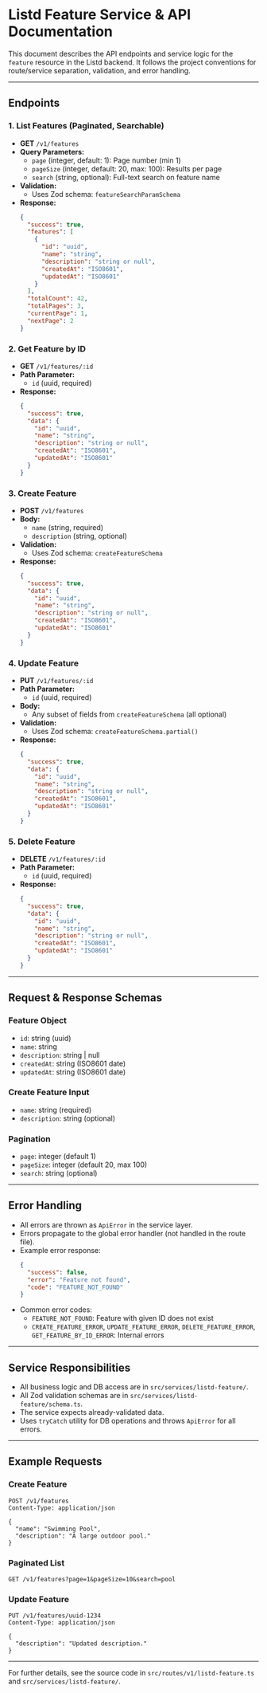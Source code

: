 # Listd Feature Service & API Documentation

This document describes the API endpoints and service logic for the `feature` resource in the Listd backend. It follows the project conventions for route/service separation, validation, and error handling.

---

## Endpoints

### 1. List Features (Paginated, Searchable)
- **GET** `/v1/features`
- **Query Parameters:**
  - `page` (integer, default: 1): Page number (min 1)
  - `pageSize` (integer, default: 20, max: 100): Results per page
  - `search` (string, optional): Full-text search on feature name
- **Validation:**
  - Uses Zod schema: `featureSearchParamSchema`
- **Response:**
  ```json
  {
    "success": true,
    "features": [
      {
        "id": "uuid",
        "name": "string",
        "description": "string or null",
        "createdAt": "ISO8601",
        "updatedAt": "ISO8601"
      }
    ],
    "totalCount": 42,
    "totalPages": 3,
    "currentPage": 1,
    "nextPage": 2
  }
  ```

### 2. Get Feature by ID
- **GET** `/v1/features/:id`
- **Path Parameter:**
  - `id` (uuid, required)
- **Response:**
  ```json
  {
    "success": true,
    "data": {
      "id": "uuid",
      "name": "string",
      "description": "string or null",
      "createdAt": "ISO8601",
      "updatedAt": "ISO8601"
    }
  }
  ```

### 3. Create Feature
- **POST** `/v1/features`
- **Body:**
  - `name` (string, required)
  - `description` (string, optional)
- **Validation:**
  - Uses Zod schema: `createFeatureSchema`
- **Response:**
  ```json
  {
    "success": true,
    "data": {
      "id": "uuid",
      "name": "string",
      "description": "string or null",
      "createdAt": "ISO8601",
      "updatedAt": "ISO8601"
    }
  }
  ```

### 4. Update Feature
- **PUT** `/v1/features/:id`
- **Path Parameter:**
  - `id` (uuid, required)
- **Body:**
  - Any subset of fields from `createFeatureSchema` (all optional)
- **Validation:**
  - Uses Zod schema: `createFeatureSchema.partial()`
- **Response:**
  ```json
  {
    "success": true,
    "data": {
      "id": "uuid",
      "name": "string",
      "description": "string or null",
      "createdAt": "ISO8601",
      "updatedAt": "ISO8601"
    }
  }
  ```

### 5. Delete Feature
- **DELETE** `/v1/features/:id`
- **Path Parameter:**
  - `id` (uuid, required)
- **Response:**
  ```json
  {
    "success": true,
    "data": {
      "id": "uuid",
      "name": "string",
      "description": "string or null",
      "createdAt": "ISO8601",
      "updatedAt": "ISO8601"
    }
  }
  ```

---

## Request & Response Schemas

### Feature Object
- `id`: string (uuid)
- `name`: string
- `description`: string | null
- `createdAt`: string (ISO8601 date)
- `updatedAt`: string (ISO8601 date)

### Create Feature Input
- `name`: string (required)
- `description`: string (optional)

### Pagination
- `page`: integer (default 1)
- `pageSize`: integer (default 20, max 100)
- `search`: string (optional)

---

## Error Handling
- All errors are thrown as `ApiError` in the service layer.
- Errors propagate to the global error handler (not handled in the route file).
- Example error response:
  ```json
  {
    "success": false,
    "error": "Feature not found",
    "code": "FEATURE_NOT_FOUND"
  }
  ```
- Common error codes:
  - `FEATURE_NOT_FOUND`: Feature with given ID does not exist
  - `CREATE_FEATURE_ERROR`, `UPDATE_FEATURE_ERROR`, `DELETE_FEATURE_ERROR`, `GET_FEATURE_BY_ID_ERROR`: Internal errors

---

## Service Responsibilities
- All business logic and DB access are in `src/services/listd-feature/`.
- All Zod validation schemas are in `src/services/listd-feature/schema.ts`.
- The service expects already-validated data.
- Uses `tryCatch` utility for DB operations and throws `ApiError` for all errors.

---

## Example Requests

### Create Feature
```http
POST /v1/features
Content-Type: application/json

{
  "name": "Swimming Pool",
  "description": "A large outdoor pool."
}
```

### Paginated List
```http
GET /v1/features?page=1&pageSize=10&search=pool
```

### Update Feature
```http
PUT /v1/features/uuid-1234
Content-Type: application/json

{
  "description": "Updated description."
}
```

---

For further details, see the source code in `src/routes/v1/listd-feature.ts` and `src/services/listd-feature/`.

